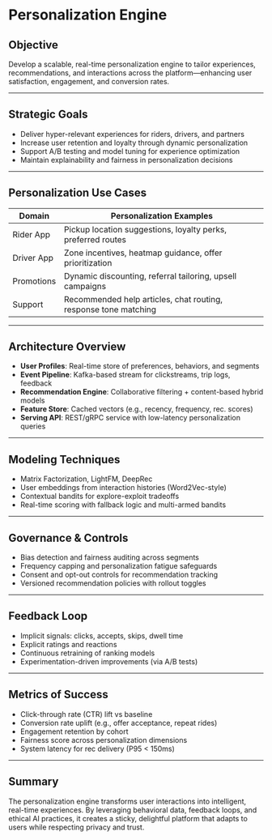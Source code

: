 # Personalization Engine

## Objective
Develop a scalable, real-time personalization engine to tailor experiences, recommendations, and interactions across the platform—enhancing user satisfaction, engagement, and conversion rates.

---

## Strategic Goals
- Deliver hyper-relevant experiences for riders, drivers, and partners
- Increase user retention and loyalty through dynamic personalization
- Support A/B testing and model tuning for experience optimization
- Maintain explainability and fairness in personalization decisions

---

## Personalization Use Cases
| Domain | Personalization Examples |
|--------|----------------------------|
| Rider App | Pickup location suggestions, loyalty perks, preferred routes |
| Driver App | Zone incentives, heatmap guidance, offer prioritization |
| Promotions | Dynamic discounting, referral tailoring, upsell campaigns |
| Support | Recommended help articles, chat routing, response tone matching |

---

## Architecture Overview
- **User Profiles**: Real-time store of preferences, behaviors, and segments
- **Event Pipeline**: Kafka-based stream for clickstreams, trip logs, feedback
- **Recommendation Engine**: Collaborative filtering + content-based hybrid models
- **Feature Store**: Cached vectors (e.g., recency, frequency, rec. scores)
- **Serving API**: REST/gRPC service with low-latency personalization queries

---

## Modeling Techniques
- Matrix Factorization, LightFM, DeepRec
- User embeddings from interaction histories (Word2Vec-style)
- Contextual bandits for explore-exploit tradeoffs
- Real-time scoring with fallback logic and multi-armed bandits

---

## Governance & Controls
- Bias detection and fairness auditing across segments
- Frequency capping and personalization fatigue safeguards
- Consent and opt-out controls for recommendation tracking
- Versioned recommendation policies with rollout toggles

---

## Feedback Loop
- Implicit signals: clicks, accepts, skips, dwell time
- Explicit ratings and reactions
- Continuous retraining of ranking models
- Experimentation-driven improvements (via A/B tests)

---

## Metrics of Success
- Click-through rate (CTR) lift vs baseline
- Conversion rate uplift (e.g., offer acceptance, repeat rides)
- Engagement retention by cohort
- Fairness score across personalization dimensions
- System latency for rec delivery (P95 < 150ms)

---

## Summary
The personalization engine transforms user interactions into intelligent, real-time experiences. By leveraging behavioral data, feedback loops, and ethical AI practices, it creates a sticky, delightful platform that adapts to users while respecting privacy and trust.
